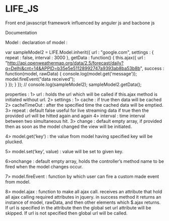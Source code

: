 LIFE_JS
=======

Front end javascript framework influenced by anguler js and bacbone js

Documentation

Model : 
declaration of model : 

var sampleModel2 = LIFE.Model.inherit({
			url : "google.com",
			settings : {
				repeat : false,
				interval : 3000
			},
			getData : function() {
				this.ajax({
					url : "http://api.openweathermap.org/data/2.5/forecast/daily?q=Delhi&cnt=14&APPID=b35e5e51128992747a9393ab8ba53b8b",
					success : function(model, rawData) {
						console.log(model.get('message'));
						model.fireEvent("data received");		
					}
				});
			}
		});
		// console.log(sampleModel2);
		sampleModel2.getData();

properties :
1> url : holds the url which will be called if this.ajax method is initiated without url.
2> settings : 1> cache :  if true then data will be cached
                       2> cacheTimeOut : after the specified time the cached data will be emptied.
	           3> repeat : default false useful for live streaming data if true then the provided url will be hitted again and again
                       4> interval : time interval between two simultaneous hit.
3> change : default empty array, if provided then as soon as the model changed the view will be initiated.

4> model.get(‘key’) : the value from model having specified key will be plucked.

5> model.set(‘key’, value) : value will be set to given key.

6>onchange :  default empty array, holds the controller’s method name to be fired when the model changes occur.

7> model.fireEvent :  function by which user can fire a custom made event from model.

8> model.ajax : function to make all ajax call. receives an attribute that hold all ajax calling required attributes in jquery. in success method it returns an instance of model, rawData, and then other elements which $.ajax returns. If url is specified in the attribute then the global set url attribute will be skipped. If url is not specified then global url will be called.
